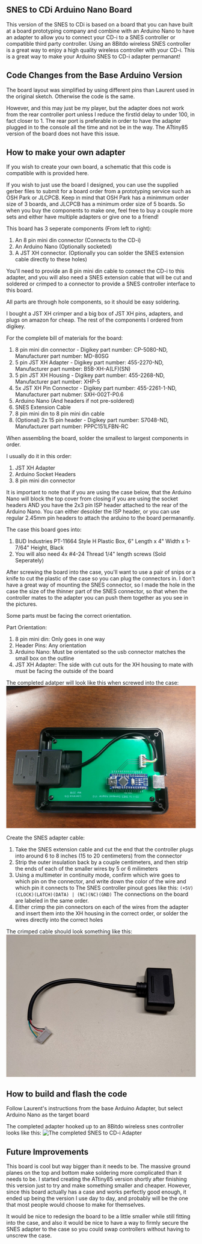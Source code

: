 SNES to CDi Arduino Nano Board
------------------------------

This version of the SNES to CDi is based on a board that you can have built at a board prototyping company and combine with an Arduino Nano to have an adapter to allow you to connect your CD-i to a SNES controller or compatible third party controller.  Using an 8Bitdo wireless SNES controller is a great way to enjoy a high quality wireless controller with your CD-i.  This is a great way to make your Arduino SNES to CD-i adapter permanant!

Code Changes from the Base Arduino Version
------------------------------------------

The board layout was simplified by using different pins than Laurent used in the original sketch.  Otherwise the code is the same.

However, and this may just be my player, but the adapter does not work from the rear controller port unless I reduce the firstId delay to under 100, in fact closer to 1.  The rear port is preferable in order to have the adapter plugged in to the console all the time and not be in the way.  The ATtiny85 version of the board does not have this issue.

How to make your own adapter
----------------------------

If you wish to create your own board, a schematic that this code is compatible with is provided here.

If you wish to just use the board I designed, you can use the supplied gerber files to submit for a board order from a prototyping service such as OSH Park or JLCPCB.  Keep in mind that OSH Park has a minimmum order size of 3 boards, and JLCPCB has a minimum order size of 5 boards.  So when you buy the components to make one, feel free to buy a couple more sets and either have multiple adapters or give one to a friend!

This board has 3 seperate components (From left to right):

1. An 8 pin mini din connector (Connects to the CD-i)
2. An Arduino Nano (Optionally socketed)
3. A JST XH connector.  (Optionally you can solder the SNES extension cable directly to these holes)

You'll need to provide an 8 pin mini din cable to connect the CD-i to this adapter, and you will also need a SNES extension cable that will be cut and soldered or crimped to a connector to provide a SNES controller interface to this board.

All parts are through hole components, so it should be easy soldering.

I bought a JST XH crimper and a big box of JST XH pins, adapters, and plugs on amazon for cheap.  The rest of the components I ordered from digikey.

For the complete bill of materials for the board:
1. 8 pin mini din connector - Digikey part number: CP-5080-ND, Manufacturer part number: MD-80SG
2. 5 pin JST XH Adapter - Digikey part number: 455-2270-ND, Manufacturer part number: B5B-XH-A(LF)(SN)
3. 5 pin JST XH Housing - Digikey part number: 455-2268-ND, Manufacturer part number: XHP-5
4. 5x JST XH Pin Connector - Digikey part number: 455-2261-1-ND, Manufacturer part nubmer: SXH-002T-P0.6
5. Arduino Nano (And headers if not pre-soldered)
6. SNES Extension Cable
7. 8 pin mini din to 8 pin mini din cable
8. (Optional) 2x 15 pin header - Digikey part number: S7048-ND, Manufacturer part number: PPPC151LFBN-RC

When assembling the board, solder the smallest to largest components in order.

I usually do it in this order:
1. JST XH Adapter
2. Arduino Socket Headers
3. 8 pin mini din connector

It is important to note that if you are using the case below, that the Arduino Nano will block the top cover from closing if you are using the socket headers AND you have the 2x3 pin ISP header attached to the rear of the Arduino Nano.  You can either desolder the ISP header, or you can use regular 2.45mm pin headers to attach the arduino to the board permanantly.

The case this board goes into:
1. BUD Industries PT-11664 Style H Plastic Box, 6" Length x 4" Width x 1-7/64" Height, Black
2. You will also need 4x #4-24 Thread 1/4" length screws (Sold Seperately)

After screwing the board into the case, you'll want to use a pair of snips or a knife to cut the plastic of the case so you can plug the connectors in.
I don't have a great way of mounting the SNES connector, so I made the hole in the case the size of the thinner part of the SNES connector, so that when the controller mates to the adapter you can push them together as you see in the pictures.

Some parts must be facing the correct orientation.

Part Orientation:
1. 8 pin mini din: Only goes in one way
3. Header Pins: Any orientation
4. Arduino Nano: Must be orientated so the usb connector matches the small box on the outline
5. JST XH Adapter: The side with cut outs for the XH housing to mate with must be facing the outside of the board

The completed adatper will look like this when screwed into the case:
![The Assembled SNES to CD-i Adapter](https://github.com/larryerb/SNEStoCDi/blob/master/Arduino%20Nano%20Adapter%20Board/images/Completed_Adapter.jpg)

Create the SNES adapter cable:
1. Take the SNES extension cable and cut the end that the controller plugs into around 6 to 8 inches (15 to 20 centimeters) from the connector
2. Strip the outer insulation back by a couple centimeters, and then strip the ends of each of the smaller wires by 5 or 6 milimeters
3. Using a multimeter in continuity mode, confirm which wire goes to which pin on the connector, and write down the color of the wire and which pin it connects to
   The SNES controller pinout goes like this:
    `(+5V)(CLOCK)(LATCH)(DATA) | (NC)(NC)(GND)`
   The connections on the board are labeled in the same order.
4. Either crimp the pin connectors on each of the wires from the adapter and insert them into the XH housing in the correct order, or solder the wires directly into the correct holes

The crimped cable should look something like this:
![Crimped Cable](https://github.com/larryerb/SNEStoCDi/blob/master/Arduino%20Nano%20Adapter%20Board/images/Crimped_Connector.jpg)

How to build and flash the code
-------------------------------

Follow Laurent's instructions from the base Arduino Adapter, but select Arduino Nano as the target board

The completed adapter hooked up to an 8Bitdo wireless snes controller looks like this:
![The completed SNES to CD-i Adapter](https://github.com/larryerb/SNEStoCDi/blob/master/ATtiny85%20Adapter%20Board/images/Adapter_In_Action.jpg)

Future Improvements
-------------------

This board is cool but way bigger than it needs to be.  The massive ground planes on the top and bottom make soldering more complicated than it needs to be.  I started creating the ATtiny85 version shortly after finishing this version just to try and make something smaller and cheaper.  However, since this board actually has a case and works perfectly good enough, it ended up being the version I use day to day, and probably will be the one that most people would choose to make for themselves.

It would be nice to redesign the board to be a little smaller while still fitting into the case, and also it would be nice to have a way to firmly secure the SNES adapter to the case so you could swap controllers without having to unscrew the case.